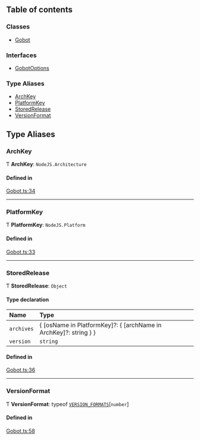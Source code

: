 ## Table of contents

### Classes

- [Gobot](../classes/Gobot.Gobot.md)

### Interfaces

- [GobotOptions](../interfaces/Gobot.GobotOptions.md)

### Type Aliases

- [ArchKey](Gobot.md#archkey)
- [PlatformKey](Gobot.md#platformkey)
- [StoredRelease](Gobot.md#storedrelease)
- [VersionFormat](Gobot.md#versionformat)

## Type Aliases

### ArchKey

Ƭ **ArchKey**: `NodeJS.Architecture`

#### Defined in

[Gobot.ts:34](https://github.com/benallfree/gobot/blob/v1.0.0-alpha.28/src/Gobot.ts#L34)

___

### PlatformKey

Ƭ **PlatformKey**: `NodeJS.Platform`

#### Defined in

[Gobot.ts:33](https://github.com/benallfree/gobot/blob/v1.0.0-alpha.28/src/Gobot.ts#L33)

___

### StoredRelease

Ƭ **StoredRelease**: `Object`

#### Type declaration

| Name | Type |
| :------ | :------ |
| `archives` | \{ [osName in PlatformKey]?: \{ [archName in ArchKey]?: string } } |
| `version` | `string` |

#### Defined in

[Gobot.ts:36](https://github.com/benallfree/gobot/blob/v1.0.0-alpha.28/src/Gobot.ts#L36)

___

### VersionFormat

Ƭ **VersionFormat**: typeof [`VERSION_FORMATS`](../classes/Gobot.Gobot.md#version_formats)[`number`]

#### Defined in

[Gobot.ts:58](https://github.com/benallfree/gobot/blob/v1.0.0-alpha.28/src/Gobot.ts#L58)
